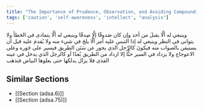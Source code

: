 ```yaml
---
title: "The Importance of Prudence, Observation, and Avoiding Compounding Errors"
tags: ['caution', 'self-awareness', 'intellect', "analysis"]
---
```


 وينبغي له ألَّا يقبلَ من أحد وإن كان صَدوقًا إلَّا صِدقًا وينبغي له ألَّا يتمادى في الخطأ ولا يتوانى في النظر وينبغي له إذا التبس عليه أمر ألَّا يلجَ في شيء منه ولا يُقدمَ عليه قبل أن يستيقن بالصواب منه فيكونَ كالرَّجل الذي يجور عن سَنَن الطريق فيسير على جَوره وعلى الاعوجاج ولا يزداد في السير حثًّا إلا ازداد من الطريق بُعدًا أو كالرجل الذي يدخل في عينه القذى فلا يزال يدلكها حتى يعلوها البياض فتذهب

## Similar Sections
- [[Section (adsa.6)]]
 - [[Section (adsa.75)]]
